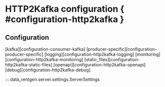 # HTTP2Kafka configuration { #configuration-http2kafka }

## Configuration

[kafka][configuration-consumer-kafka]
[producer-specific][configuration-producer-specific]
[logging][configuration-http2kafka-logging]
[monitoring][configuration-http2kafka-monitoring]
[static_files][configuration-http2kafka-static-files]
[openapi][configuration-http2kafka-openapi]
[debug][configuration-http2kafka-debug]

<!-- TODO: Check the place -->
<!-- ::: data_rentgen.http2kafka.settings.Http2KafkaApplicationSettings -->

::: data_rentgen.server.settings.ServerSettings
